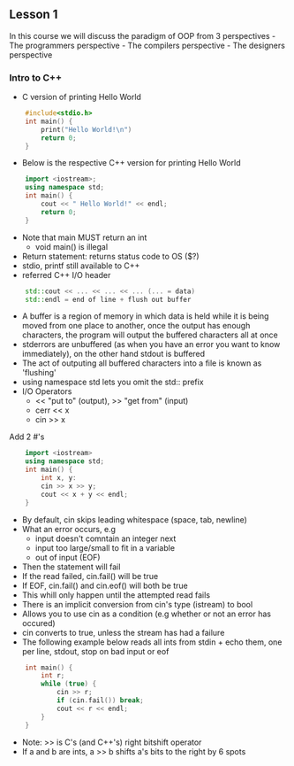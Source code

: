 ## Lesson 1
In this course we will discuss the paradigm of OOP from 3 perspectives
    - The programmers perspective
    - The compilers perspective
    - The designers perspective

### Intro to C++
- C version of printing Hello World
```C
    #include<stdio.h>
    int main() {
        print("Hello World!\n")
        return 0;
    }
```
- Below is the respective C++ version for printing Hello World
```C++
    import <iostream>;
    using namespace std;
    int main() {
        cout << " Hello World!" << endl;
        return 0;
    }
```
- Note that main MUST return an int
    - void main() is illegal
- Return statement: returns status code to OS ($?)
- stdio, printf still available to C++
- referred C++ I/O header <iostream>
```c++
    std::cout << ... << ... << ... (... = data)
    std::endl = end of line + flush out buffer
```
- A buffer is a region of memory in which data is held while it is being moved from one place to another, once the output has enough characters, the program will output the buffered characters all at once
- stderrors are unbuffered (as when you have an error you want to know immediately), on the other hand stdout is buffered
- The act of outputing all buffered characters into a file is known as 'flushing'
- using namespace std lets you omit the std:: prefix
- I/O Operators 
    - << "put to" (output), >> "get from" (input)
    - cerr << x
    - cin >> x

Add 2 #'s
```C++
    import <iostream>
    using namespace std;
    int main() {
        int x, y:
        cin >> x >> y;
        cout << x + y << endl;
    }
```
- By default, cin skips leading whitespace (space, tab, newline)
- What an error occurs, e.g
    - input doesn't comntain an integer next
    - input too large/small to fit in a variable
    - out of input (EOF)
- Then the statement will fail
- If the read failed, cin.fail() will be true
- If EOF, cin.fail() and cin.eof() will both be true
- This whill only happen until the attempted read fails
- There is an implicit conversion from cin's type (istream) to bool
- Allows you to use cin as a condition (e.g whether or not an error has occured)
- cin converts to true, unless the stream has had a failure
- The following example below reads all ints from stdin + echo them, one per line, stdout, stop on bad input or eof
```c++
    int main() {
        int r;
        while (true) {
            cin >> r;
            if (cin.fail()) break;
            cout << r << endl;
        }
    }
```
- Note: >> is C's (and C++'s) right bitshift operator
- If a and b are ints, a >> b shifts a's bits to the right by 6 spots

